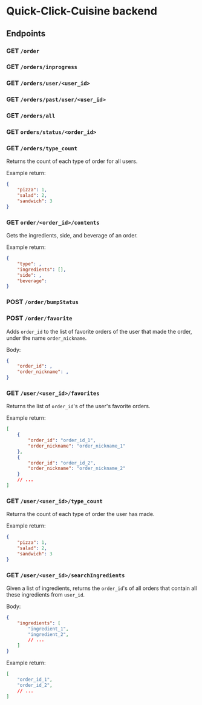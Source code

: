 # Quick-Click-Cuisine backend

## Endpoints

### GET `/order`

### GET `/orders/inprogress`

### GET `/orders/user/<user_id>`

### GET `/orders/past/user/<user_id>`

### GET `/orders/all`

### GET `orders/status/<order_id>`

### GET `/orders/type_count`

Returns the count of each type of order for all users.

Example return:
```json
{
    "pizza": 1,
    "salad": 2,
    "sandwich": 3
}
```

### GET `order/<order_id>/contents`

Gets the ingredients, side, and beverage of an order.

Example return:
```json
{
    "type": ,
    "ingredients": [],
    "side": ,
    "beverage": 
}
```

### POST `/order/bumpStatus`

### POST `/order/favorite`

Adds `order_id` to the list of favorite orders of the user that made the order, under the name `order_nickname`.

Body:
```json
{
    "order_id": ,
    "order_nickname": ,
}
```

### GET `/user/<user_id>/favorites`

Returns the list of `order_id`'s of the user's favorite orders.

Example return:
```json
[
    {
        "order_id": "order_id_1",
        "order_nickname": "order_nickname_1"
    },
    {
        "order_id": "order_id_2",
        "order_nickname": "order_nickname_2"
    }
    // ...
]
```

### GET `/user/<user_id>/type_count`

Returns the count of each type of order the user has made.

Example return:
```json
{
    "pizza": 1,
    "salad": 2,
    "sandwich": 3 
}
```

### GET `/user/<user_id>/searchIngredients`

Given a list of ingredients, returns the `order_id`'s of all orders that contain all these ingredients from `user_id`.

Body:
```json
{
    "ingredients": [
        "ingredient_1",
        "ingredient_2",
        // ...
    ]
}
```

Example return:
```json
[
    "order_id_1",
    "order_id_2",
    // ...
]
```
